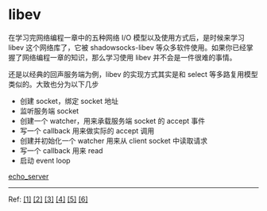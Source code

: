 # libev

在学习完网络编程一章中的五种网络 I/O 模型以及使用方式后，是时候来学习 libev 这个网络库了，它被 shadowsocks-libev 等众多软件使用。如果你已经掌握了网络编程一章的知识，那么学习使用 libev 并不会是一件很难的事情。

还是以经典的回声服务端为例，libev 的实现方式其实是和 select 等多路复用模型类似的。大致也分为以下几步

- 创建 socket，绑定 socket 地址
- 监听服务端 socket
- 创建一个 watcher，用来承载服务端 socket 的 accept 事件
- 写一个 callback 用来做实际的 accept 调用
- 创建并初始化一个 watcher 用来从 client socket 中读取请求
- 写一个 callback 用来 read
- 启动 event loop

[echo_server](../src/libev/echo_server.c ':include')

---

Ref:
[[1]](https://luohaha.github.io/Chinese-uvbook/source/basics_of_libuv.html)
[[2]](https://blog.csdn.net/drdairen/article/details/53694550)
[[3]](https://blog.csdn.net/drdairen/article/details/53746944)
[[4]](https://segmentfault.com/a/1190000003063859)
[[5]](https://www.itzhai.com/categories/%E7%BD%91%E7%BB%9C/)
[[6]](https://zhuanlan.zhihu.com/p/62682475)
